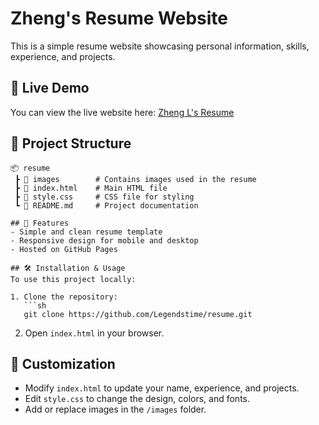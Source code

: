 # Zheng's Resume Website

This is a simple resume website showcasing personal information, skills, experience, and projects.

## 🚀 Live Demo
You can view the live website here: [Zheng L's Resume](https://legendstime.github.io/resume/)

## 📂 Project Structure
```
📦 resume
 ┣ 📂 images        # Contains images used in the resume
 ┣ 📜 index.html    # Main HTML file
 ┣ 📜 style.css     # CSS file for styling
 ┗ 📜 README.md     # Project documentation

## 📖 Features
- Simple and clean resume template
- Responsive design for mobile and desktop
- Hosted on GitHub Pages

## 🛠️ Installation & Usage
To use this project locally:

1. Clone the repository:
   ```sh
   git clone https://github.com/Legendstime/resume.git
   ```
2. Open `index.html` in your browser.

## 🎨 Customization
- Modify `index.html` to update your name, experience, and projects.
- Edit `style.css` to change the design, colors, and fonts.
- Add or replace images in the `/images` folder.
